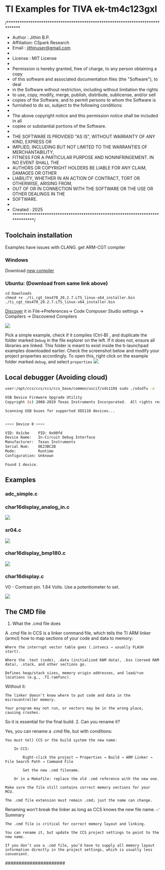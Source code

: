# TI Examples for TIVA ek-tm4c123gxl


/******************************************************************************
 * Author   : Jithin B.P.
 * Affiliation: CSpark Research
 * Email    : jithinuser@gmail.com
 *
 * License  : MIT License
 *
 * Permission is hereby granted, free of charge, to any person obtaining a copy
 * of this software and associated documentation files (the "Software"), to deal
 * in the Software without restriction, including without limitation the rights
 * to use, copy, modify, merge, publish, distribute, sublicense, and/or sell
 * copies of the Software, and to permit persons to whom the Software is
 * furnished to do so, subject to the following conditions:
 *
 * The above copyright notice and this permission notice shall be included in all
 * copies or substantial portions of the Software.
 *
 * THE SOFTWARE IS PROVIDED "AS IS", WITHOUT WARRANTY OF ANY KIND, EXPRESS OR
 * IMPLIED, INCLUDING BUT NOT LIMITED TO THE WARRANTIES OF MERCHANTABILITY,
 * FITNESS FOR A PARTICULAR PURPOSE AND NONINFRINGEMENT. IN NO EVENT SHALL THE
 * AUTHORS OR COPYRIGHT HOLDERS BE LIABLE FOR ANY CLAIM, DAMAGES OR OTHER
 * LIABILITY, WHETHER IN AN ACTION OF CONTRACT, TORT OR OTHERWISE, ARISING FROM,
 * OUT OF OR IN CONNECTION WITH THE SOFTWARE OR THE USE OR OTHER DEALINGS IN THE
 * SOFTWARE.
 *
 * Created  : 2025
 ******************************************************************************/

## Toolchain installation


Examples have issues with CLANG. get ARM-CGT compiler

### Windows
Download [new compiler](https://www.ti.com/tool/ARM-CGT#downloads)

### Ubuntu: (Download from same link above)

```
cd Downloads
chmod +x ./ti_cgt_tms470_20.2.7.LTS_linux-x64_installer.bin
./ti_cgt_tms470_20.2.7.LTS_linux-x64_installer.bin
```

[Discover](https://software-dl.ti.com/ccs/esd/documents/ccs_compiler-installation-selection.html#compiler-discovery) it in File->Preferences-> Code Composer Studio settings -> Compilers -> Discovered Compilers

![](img/compiler.png)

Pick a simple example, check if it compiles (Ctrl-B) , and duplicate the folder marked `Debug` in the file explorer on the left. If it does not, ensure all libraries are linked. This folder is meant to exist inside the ti-launchpad examples downloaded earlier. Check the screenshot below and modify your project properties accordingly. To open this, right click on the example folder marked `debug`, and select `properties`
![](img/include.png)

## Local debugger (Avoiding cloud)

```bash
user:/opt/ccs/ccs/ccs/ccs_base/common/uscif/xds110$ sudo ./xdsdfu -e

USB Device Firmware Upgrade Utility
Copyright (c) 2008-2019 Texas Instruments Incorporated.  All rights reserved.

Scanning USB buses for supported XDS110 devices...


<<<< Device 0 >>>>

VID: 0x1cbe    PID: 0x00fd
Device Name:   In-Circuit Debug Interface
Manufacturer:  Texas Instruments
Serial Num:    0E23BC2B
Mode:          Runtime
Configuration: Unknown

Found 1 device.
```


## Examples

### adc_simple.c

### char16display_analog_in.c

![](img/ADC.jpeg)

### sr04.c

![](img/sr04.jpeg)

### char16display_bmp180.c

![](img/BMP180.webp)

### char16display.c

V0 - Contrast pin. 1.84 Volts. Use a potentiometer to set.

![](img/display.jpeg)






## The CMD file


1. What the .cmd file does

A .cmd file in CCS is a linker command file, which tells the TI ARM linker (armcl) how to map sections of your code and data to memory:

    Where the interrupt vector table goes (.intvecs → usually FLASH start).

    Where the .text (code), .data (initialized RAM data), .bss (zeroed RAM data), .stack, and other sections go.

    Defines heap/stack sizes, memory origin addresses, and load/run locations (e.g., .TI.ramfunc).

Without it:

    The linker doesn’t know where to put code and data in the microcontroller memory.

    Your program may not run, or vectors may be in the wrong place, causing crashes.

So it is essential for the final build.
2. Can you rename it?

Yes, you can rename a .cmd file, but with conditions:

    You must tell CCS or the build system the new name:

        In CCS:

            Right-click the project → Properties → Build → ARM Linker → File Search Path → Command File

            Set the new .cmd filename.

        Or in a Makefile: replace the old .cmd reference with the new one.

    Make sure the file still contains correct memory sections for your MCU.

    The .cmd file extension must remain .cmd; just the name can change.

Renaming won’t break the linker as long as CCS knows the new file name.
✅ Summary

    The .cmd file is critical for correct memory layout and linking.

    You can rename it, but update the CCS project settings to point to the new name.

    If you don’t use a .cmd file, you’d have to supply all memory layout information directly in the project settings, which is usually less convenient.

######################






